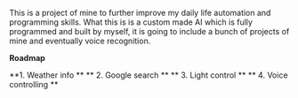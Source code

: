 This is a project of mine to further improve my daily life automation and programming skills. What this is is a custom made AI which is fully programmed and built by myself, it is going to include a bunch of projects of mine and eventually voice recognition.

**Roadmap**

**1. Weather info **
** 2. Google search **
** 3. Light control ** 
** 4. Voice controlling **
